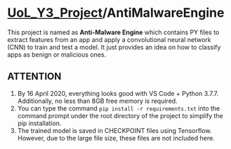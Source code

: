 # [UoL_Y3_Project](https://github.com/ArvinZJC/UoL_Y3_Project)/AntiMalwareEngine

This project is named as **Anti-Malware Engine** which contains PY files to extract features from an app and apply a convolutional neural network (CNN) to train and test a model. It just provides an idea on how to classify apps as benign or malicious ones.

## ATTENTION

1. By 16 April 2020, everything looks good with VS Code + Python 3.7.7. Additionally, no less than 8GB free memory is required.
2. You can type the command `pip install -r requirements.txt` into the command prompt under the root directory of the project to simplify the pip installation.
3. The trained model is saved in CHECKPOINT files using Tensorflow. However, due to the large file size, these files are not included here.